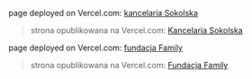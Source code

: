 page deployed on Vercel.com: [kancelaria Sokolska](https://sokolska.vercel.app)
> strona opublikowana na Vercel.com: [Kancelaria Sokolska](https://sokolska.vercel.app)

page deployed on Vercel.com: [fundacja Family](https://fundacja-family.vercel.app/)
> strona opublikowana na Vercel.com: [Fundacja Family](https://fundacja-family.vercel.app/)
